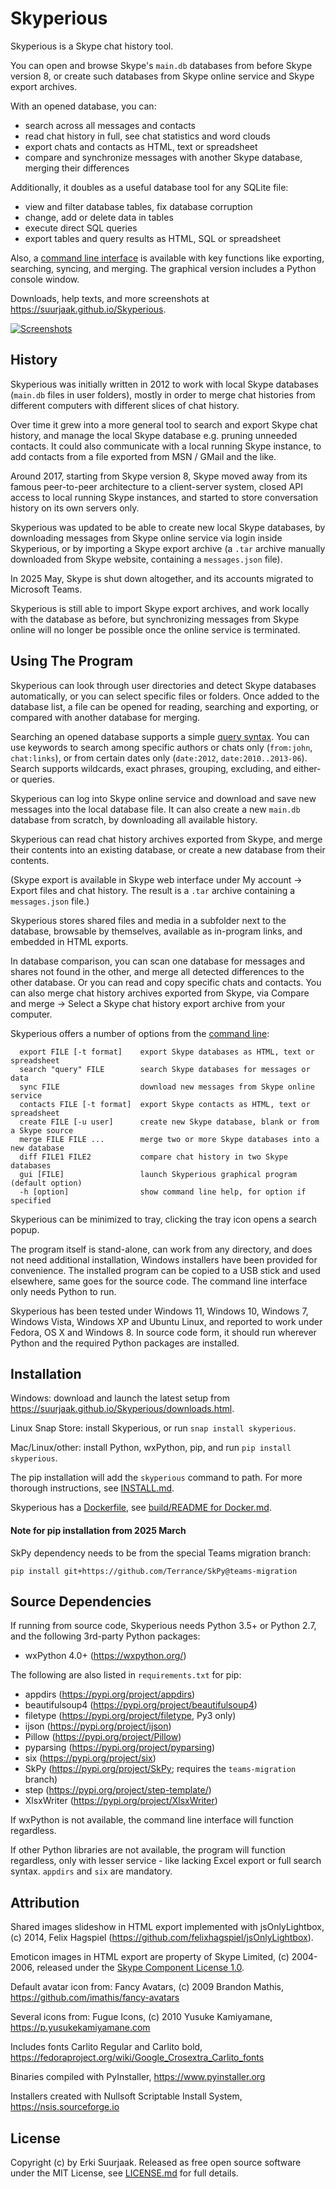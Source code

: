 Skyperious
==========

Skyperious is a Skype chat history tool.

You can open and browse Skype's `main.db` databases from before Skype version 8,
or create such databases from Skype online service and Skype export archives.

With an opened database, you can:

- search across all messages and contacts
- read chat history in full, see chat statistics and word clouds
- export chats and contacts as HTML, text or spreadsheet
- compare and synchronize messages with another Skype database, merging their differences


Additionally, it doubles as a useful database tool for any SQLite file:

- view and filter database tables, fix database corruption
- change, add or delete data in tables
- execute direct SQL queries
- export tables and query results as HTML, SQL or spreadsheet


Also, a [command line interface](https://suurjaak.github.io/Skyperious/help.html#commandline)
is available with key functions like exporting, searching, syncing, and merging.
The graphical version includes a Python console window.

Downloads, help texts, and more screenshots at
https://suurjaak.github.io/Skyperious.

[![Screenshots](https://raw.github.com/suurjaak/Skyperious/gh-pages/img/th_collage.png)](https://raw.github.com/suurjaak/Skyperious/gh-pages/img/collage.png)


History
-------

Skyperious was initially written in 2012 to work with local Skype databases
(`main.db` files in user folders),
mostly in order to merge chat histories from different computers
with different slices of chat history.

Over time it grew into a more general tool to search and export Skype chat history,
and manage the local Skype database e.g. pruning unneeded contacts.
It could also communicate with a local running Skype instance, to add contacts
from a file exported from MSN / GMail and the like.

Around 2017, starting from Skype version 8, Skype moved away from its famous
peer-to-peer architecture to a client-server system, closed API access to local
running Skype instances, and started to store conversation history on its own servers only.

Skyperious was updated to be able to create new local Skype databases,
by downloading messages from Skype online service via login inside Skyperious,
or by importing a Skype export archive (a `.tar` archive manually downloaded
from Skype website, containing a `messages.json` file).

In 2025 May, Skype is shut down altogether, and its accounts migrated to Microsoft Teams.

Skyperious is still able to import Skype export archives, 
and work locally with the database as before,
but synchronizing messages from Skype online will no longer be possible
once the online service is terminated.


Using The Program
-----------------

Skyperious can look through user directories and detect Skype databases
automatically, or you can select specific files or folders.
Once added to the database list, a file can be opened for reading, searching 
and exporting, or compared with another database for merging.

Searching an opened database supports a simple
[query syntax](https://suurjaak.github.io/Skyperious/help.html).
You can use keywords to search among specific authors or chats only
(`from:john`, `chat:links`), or from certain dates only
(`date:2012`, `date:2010..2013-06`). Search supports
wildcards, exact phrases, grouping, excluding, and either-or queries.

Skyperious can log into Skype online service and download and save new messages
into the local database file. It can also create a new `main.db` database from
scratch, by downloading all available history.

Skyperious can read chat history archives exported from Skype, and merge their
contents into an existing database, or create a new database from their contents.

(Skype export is available in Skype web interface under 
 My account -> Export files and chat history.
 The result is a `.tar` archive containing a `messages.json` file.)

Skyperious stores shared files and media in a subfolder next to the database,
browsable by themselves, available as in-program links, and embedded in HTML exports.

In database comparison, you can scan one database for messages and shares not found in
the other, and merge all detected differences to the other database.
Or you can read and copy specific chats and contacts. You can also merge chat history 
archives exported from Skype, via Compare and merge -> 
Select a Skype chat history export archive from your computer.

Skyperious offers a number of options from the
[command line](https://suurjaak.github.io/Skyperious/help.html#commandline):
```
  export FILE [-t format]    export Skype databases as HTML, text or spreadsheet
  search "query" FILE        search Skype databases for messages or data
  sync FILE                  download new messages from Skype online service
  contacts FILE [-t format]  export Skype contacts as HTML, text or spreadsheet
  create FILE [-u user]      create new Skype database, blank or from a Skype source
  merge FILE FILE ...        merge two or more Skype databases into a new database
  diff FILE1 FILE2           compare chat history in two Skype databases
  gui [FILE]                 launch Skyperious graphical program (default option)
  -h [option]                show command line help, for option if specified
```

Skyperious can be minimized to tray, clicking the tray icon opens a search popup.

The program itself is stand-alone, can work from any directory, and does not 
need additional installation, Windows installers have been provided for 
convenience. The installed program can be copied to a USB stick and used
elsewhere, same goes for the source code. The command line interface only needs
Python to run.

Skyperious has been tested under Windows 11, Windows 10, Windows 7, Windows Vista,
Windows XP and Ubuntu Linux, and reported to work under Fedora, OS X and Windows 8.
In source code form, it should run wherever Python and the required 
Python packages are installed.


Installation
------------

Windows: download and launch the latest setup from
https://suurjaak.github.io/Skyperious/downloads.html.

Linux Snap Store: install Skyperious, or run
`snap install skyperious`.

Mac/Linux/other: install Python, wxPython, pip, and run
`pip install skyperious`.

The pip installation will add the `skyperious` command to path.
For more thorough instructions, see [INSTALL.md](INSTALL.md).

Skyperious has a [Dockerfile](build/Dockerfile), see
[build/README for Docker.md](build/README%20for%20Docker.md).

#### Note for pip installation from 2025 March ####

SkPy dependency needs to be from the special Teams migration branch:

`pip install git+https://github.com/Terrance/SkPy@teams-migration`


Source Dependencies
-------------------

If running from source code, Skyperious needs Python 3.5+ or Python 2.7,
and the following 3rd-party Python packages:
* wxPython 4.0+ (https://wxpython.org/)

The following are also listed in `requirements.txt` for pip:
* appdirs (https://pypi.org/project/appdirs)
* beautifulsoup4 (https://pypi.org/project/beautifulsoup4)
* filetype (https://pypi.org/project/filetype, Py3 only)
* ijson (https://pypi.org/project/ijson)
* Pillow (https://pypi.org/project/Pillow)
* pyparsing (https://pypi.org/project/pyparsing)
* six (https://pypi.org/project/six)
* SkPy (https://pypi.org/project/SkPy; requires the `teams-migration` branch)
* step (https://pypi.org/project/step-template/)
* XlsxWriter (https://pypi.org/project/XlsxWriter)

If wxPython is not available, the command line interface will function
regardless.

If other Python libraries are not available, the program will function 
regardless, only with lesser service - like lacking Excel export or full 
search syntax. `appdirs` and `six` are mandatory.


Attribution
-----------

Shared images slideshow in HTML export implemented with jsOnlyLightbox, 
(c) 2014, Felix Hagspiel (https://github.com/felixhagspiel/jsOnlyLightbox).

Emoticon images in HTML export are property of Skype Limited, (c) 2004-2006,
released under the [Skype Component License 1.0](res/emoticons/Skype%20Component%20License.txt).

Default avatar icon from:
  Fancy Avatars, (c) 2009 Brandon Mathis,
  https://github.com/imathis/fancy-avatars

Several icons from:
  Fugue Icons, (c) 2010 Yusuke Kamiyamane,
  https://p.yusukekamiyamane.com

Includes fonts Carlito Regular and Carlito bold,
https://fedoraproject.org/wiki/Google_Crosextra_Carlito_fonts

Binaries compiled with PyInstaller, https://www.pyinstaller.org

Installers created with Nullsoft Scriptable Install System,
https://nsis.sourceforge.io


License
-------

Copyright (c) by Erki Suurjaak.
Released as free open source software under the MIT License,
see [LICENSE.md](LICENSE.md) for full details.
